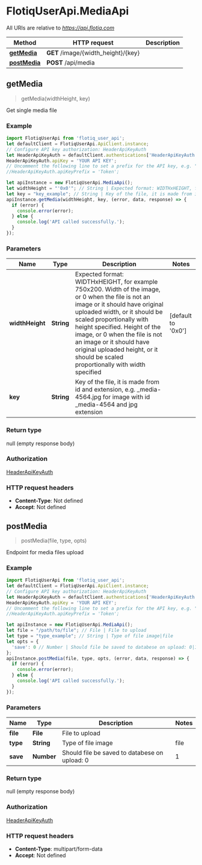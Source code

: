 # FlotiqUserApi.MediaApi

All URIs are relative to *https://api.flotiq.com*

Method | HTTP request | Description
------------- | ------------- | -------------
[**getMedia**](MediaApi.md#getMedia) | **GET** /image/{width_height}/{key} | 
[**postMedia**](MediaApi.md#postMedia) | **POST** /api/media | 



## getMedia

> getMedia(widthHeight, key)



Get single media file

### Example

```javascript
import FlotiqUserApi from 'flotiq_user_api';
let defaultClient = FlotiqUserApi.ApiClient.instance;
// Configure API key authorization: HeaderApiKeyAuth
let HeaderApiKeyAuth = defaultClient.authentications['HeaderApiKeyAuth'];
HeaderApiKeyAuth.apiKey = 'YOUR API KEY';
// Uncomment the following line to set a prefix for the API key, e.g. "Token" (defaults to null)
//HeaderApiKeyAuth.apiKeyPrefix = 'Token';

let apiInstance = new FlotiqUserApi.MediaApi();
let widthHeight = "'0x0'"; // String | Expected format: WIDTHxHEIGHT, for example 750x200. Width of the image, or 0 when the file is not an image or it should have original uploaded width, or it should be scaled proportionally with height specified. Height of the image, or 0 when the file is not an image or it should have original uploaded height, or it should be scaled proportionally with width specified
let key = "key_example"; // String | Key of the file, it is made from id and extension, e.g. _media-4564.jpg for image with id _media-4564 and jpg extension
apiInstance.getMedia(widthHeight, key, (error, data, response) => {
  if (error) {
    console.error(error);
  } else {
    console.log('API called successfully.');
  }
});
```

### Parameters


Name | Type | Description  | Notes
------------- | ------------- | ------------- | -------------
 **widthHeight** | **String**| Expected format: WIDTHxHEIGHT, for example 750x200. Width of the image, or 0 when the file is not an image or it should have original uploaded width, or it should be scaled proportionally with height specified. Height of the image, or 0 when the file is not an image or it should have original uploaded height, or it should be scaled proportionally with width specified | [default to &#39;0x0&#39;]
 **key** | **String**| Key of the file, it is made from id and extension, e.g. _media-4564.jpg for image with id _media-4564 and jpg extension | 

### Return type

null (empty response body)

### Authorization

[HeaderApiKeyAuth](../README.md#HeaderApiKeyAuth)

### HTTP request headers

- **Content-Type**: Not defined
- **Accept**: Not defined


## postMedia

> postMedia(file, type, opts)



Endpoint for media files upload

### Example

```javascript
import FlotiqUserApi from 'flotiq_user_api';
let defaultClient = FlotiqUserApi.ApiClient.instance;
// Configure API key authorization: HeaderApiKeyAuth
let HeaderApiKeyAuth = defaultClient.authentications['HeaderApiKeyAuth'];
HeaderApiKeyAuth.apiKey = 'YOUR API KEY';
// Uncomment the following line to set a prefix for the API key, e.g. "Token" (defaults to null)
//HeaderApiKeyAuth.apiKeyPrefix = 'Token';

let apiInstance = new FlotiqUserApi.MediaApi();
let file = "/path/to/file"; // File | File to upload
let type = "type_example"; // String | Type of file image|file
let opts = {
  'save': 0 // Number | Should file be saved to databese on upload: 0|1
};
apiInstance.postMedia(file, type, opts, (error, data, response) => {
  if (error) {
    console.error(error);
  } else {
    console.log('API called successfully.');
  }
});
```

### Parameters


Name | Type | Description  | Notes
------------- | ------------- | ------------- | -------------
 **file** | **File**| File to upload | 
 **type** | **String**| Type of file image|file | 
 **save** | **Number**| Should file be saved to databese on upload: 0|1 | [optional] [default to 0]

### Return type

null (empty response body)

### Authorization

[HeaderApiKeyAuth](../README.md#HeaderApiKeyAuth)

### HTTP request headers

- **Content-Type**: multipart/form-data
- **Accept**: Not defined


